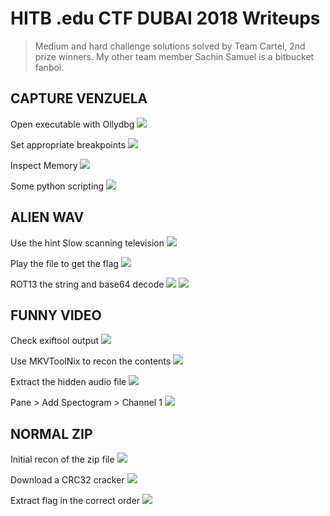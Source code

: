 # HITB .edu CTF DUBAI 2018 Writeups

> Medium and hard challenge solutions solved by Team Cartel, 2nd prize winners. My other team member Sachin Samuel is a bitbucket fanboi.

## CAPTURE VENZUELA
Open executable with Ollydbg
![](https://lh3.googleusercontent.com/GU_IzNj0lEMfxJZzrmNrJDNjk995L1kiiqTOrH4TjRg6E0PBnv37sZ61aYeMtNm0oWPC5f90ZIG0J74FZZ08njPTwhvE-pIYLlfmx2OcVZ5lZNmSGJWiUyjIJ6jyl_UrxFoXRk9n_II)

Set appropriate breakpoints
![](https://lh6.googleusercontent.com/QiHSRWuDIxQSZd-BDKLjLh8WRcb4N8leR20r1RoBsG-IbMstwN23cVauh1vsr781iCtI2Yp8cbAzybdWOVQ_K3GRJ0InxZ7ATgtUkOsQlxdG94p03FOw6OmYDccYOp1Vf85ptGRj8IU)

Inspect Memory
![](https://lh6.googleusercontent.com/6cFRWyg6UpYDwU4HH0aUCIelg7zoAXAhGJGpDUIjQrqVviG0ICmUXwKZWNZT_e-fA5ZPxO3tx1Lxl8OZuyop0C8YPuQgAcJei946xJz53BiTSjj6btYF7h0bAMml1eMKnedAccMAQH4)

Some python scripting
![](https://lh6.googleusercontent.com/vTkpivkkJ6fh2ctonZKOacIWKzmNUNxxgpcK0ITDtvXYvTsyGzGxwYuU6dL75aJR7qCBketRGKv9arnQlvnzAk-PcfD7m9k3L3_A5aPdBzO7zlT6m-92OkHua_hVG_lUEe6uPwfLd08)



## ALIEN WAV
Use the hint Slow scanning television
![](https://lh5.googleusercontent.com/Ofv7vaVG9x4TO9IeygYMJWeM0_zoDlFHD8qHuL84e7TXitEUfvLDCifZP-Rq-dugiPuioiy5khuWo6EtDx8LgcG5MCJAxZt112Du80t5hRZMwsHZgqElkk-WEEgrsgb97tqwpR6hle4)

Play the file to get the flag
![](https://lh3.googleusercontent.com/4wb1kCKRoW4s7SKjREwpKovmeacDWyA0v8jBqHcJRSgStuyV69W3VhwyEO-HSdqOeXbxHIfYP9FbhMBPQwGA3iUoErSnDL3gmPU86-R10ywdz-mP9i5SywCK9WrGwYHUE0Ge-h0vvPM)

ROT13 the string and base64 decode
![](https://lh3.googleusercontent.com/TmI0ZLhWYtHOeIG32v5nQnii_Xv6MgWffmQ1KqgqGN_eqr2CDVcv9Uqnef3nHvvpyZ01v2ohn9K0JCKSVOVQQfo05zMlJGxyTvojFMu7DUZpoG12kLA_8mex4p8S_lk1ItoKUYhxSAw)
![](https://lh3.googleusercontent.com/aZ1SPPLOyQgqYLMyzZSp2I_PU0DIuEKZ4BqArFg4kZYtXYNHKhtTVXVv4Uwbj6GyWC_ti4DABmbLZ7NwBuyEQ5jc0Te1mx-FoSalZ_nG56oOzaT97CpumFXOcWRrUuYSonfK1BKoIn0)


## FUNNY VIDEO
Check exiftool output
![](https://lh4.googleusercontent.com/oXqXUYeb08oXA-A8DXCrCbTTvorytk1u6XJMSWdQ4oDNcCjFu4fT4tMO5kPZWWyw7ZcpzVjew1Vk9qaFzzYowbWt4plSUvyI1_mdZl_jAOhs0l6hFH9X9wS7euwpizoMonbEItHHQWM)

Use MKVToolNix to recon the contents
![](https://lh5.googleusercontent.com/5qV4QRJrmIYeSjTR_7Nbnph_HgaFeQ-apAY--vWvs57UcecTa1JpBPaUA9w7E-wIO_tLRE47aiO5LtFwKtyOpRFjaXOj3133lxrHIYdRyspG6wjFrPq5y8ihttMTx6CHhc0vDNAjFJk)

Extract the hidden audio file
![](https://lh4.googleusercontent.com/UalWtCdq-3TTDG0wa2mijFbb_scZBacKpUjxYUB1hrb1e9bxVkW-a4siauLPyOutpV7IpiUHmjgqgf1Xd4pRjKPByoZlb8qRuouPDslzHEdqx2gGp7Y9CDqZ9TnyppQ93G8-CP9GfVU)

Pane > Add Spectogram > Channel 1
![](https://lh3.googleusercontent.com/fPrF0ueFojghIPDCQ24o4q4QAE8Xu1LiI73jbz4E0QZJhKF1k23-5Rah3z87j1JlZa89E6mbm7JTztpUi0UCurfhIArt5MQ6cAndcNOdAqrZUVaLBvMaKdafca7Z4jfGx0oMRDb85B0)

## NORMAL ZIP
Initial recon of the zip file
![](https://lh3.googleusercontent.com/JtAmXCXOTrYH-tijb__TRZKRU9a046cWNPtvhTtF1Bs4MtlOb9QC9XWZWNSNYk-UoIMOxzCM0akO1GwP-t4PwgLkhmvNckUyhPKhH2ZRO34U1VxZ9Ad8sDEZkYO3mVmWJ-YKGKMfT6Y)

Download a CRC32 cracker
![](https://lh3.googleusercontent.com/0fHk4HR9-l7JQstDgXnp882bmGiPPmH4uN-rDOKTYwmg0rYNcv2Zp1awv7C3cUWfrBPXWia4P3VNGpepCI5P1hiDLAQ5-1LJaF8s0t_cHuqwNASd2zkjPg1BC6DgqHA4Hb3yEbvYvgo)

Extract flag in the correct order
![](https://lh4.googleusercontent.com/3sBQq8Q6t0R0PMvr5mLHXThAd64N4qdxy-ilmJgeRB2tp6h6-DE4JqEbtvI7BBt0yOsI5uEM8GEiXslssCZ3mTT2Jm0mFLYb-mMCUOwsUzTBhfFO-wneYwndlMVJl9oSGSDd48DOSYE)
